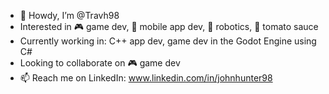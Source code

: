- 🤠 Howdy, I’m @Travh98
- Interested in 🎮 game dev, 📱 mobile app dev, 🤖 robotics, 🍅 tomato sauce
- Currently working in: C++ app dev, game dev in the Godot Engine using C#
- Looking to collaborate on 🎮 game dev
- 📫 Reach me on LinkedIn: www.linkedin.com/in/johnhunter98

<!---
Travh98/Travh98 is a ✨ special ✨ repository because its `README.md` (this file) appears on your GitHub profile.
You can click the Preview link to take a look at your changes.
--->
